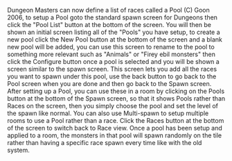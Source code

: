 Dungeon Masters can now define a list of races called a Pool (C) Goon 2006, to setup a Pool goto the standard spawn screen for Dungeons then click the "Pool List" button at the bottom of the screen. You will then be shown an initial screen listing all of the "Pools" you have setup, to create a new pool click the New Pool button at the bottom of the screen and a blank new pool will be added, you can use this screen to rename to the pool to something more relevant such as "Animals" or "Firey ebil monsters" then click the Configure button once a pool is selected and you will be shown a screen similar to the spawn screen. This screen lets you add all the races you want to spawn under this pool, use the back button to go back to the Pool screen when you are done and then go back to the Spawn screen. After setting up a Pool, you can use these in a room by clicking on the Pools button at the bottom of the Spawn screen, so that it shows Pools rather than Races on the screen, then you simply choose the pool and set the level of the spawn like normal. You can also use Multi-spawn to setup multiple rooms to use a Pool rather than a race. Click the Races button at the bottom of the screen to switch back to Race view. Once a pool has been setup and applied to a room, the monsters in that pool will spawn randomly on the tile rather than having a specific race spawn every time like with the old system.